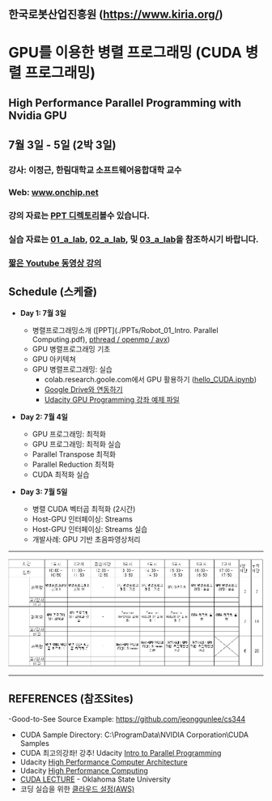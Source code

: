 ## 한국로봇산업진흥원 (https://www.kiria.org/)
# GPU를 이용한 병렬 프로그래밍 (CUDA 병렬 프로그래밍)
## High Performance Parallel Programming with Nvidia GPU

## 7월 3일 - 5일 (2박 3일)
### 강사: 이정근, 한림대학교 소프트웨어융합대학 교수
### Web: www.onchip.net

### 강의 자료는 [PPT 디렉토리](https://github.com/jeonggunlee/CUDATeaching/tree/master/PPTs)볼수 있습니다.
### 실습 자료는 [01_a_lab](https://github.com/jeonggunlee/CUDATeaching/tree/master/01_cuda_lab), [02_a_lab](https://github.com/jeonggunlee/CUDATeaching/tree/master/02_cuda_lab), 및 [03_a_lab](https://github.com/jeonggunlee/CUDATeaching/tree/master/03_cuda_lab)을 참조하시기 바랍니다.
### [짧은 Youtube 동영상 강의](https://www.youtube.com/playlist?list=PLKZ28p5qq0DGLcO6QZdMSG_jsprRtG15C)

## Schedule (스케쥴)
  - **Day 1: 7월 3일**
    -	병렬프로그래밍소개 ([PPT](./PPTs/Robot_01_Intro. Parallel Computing.pdf), [pthread / openmp / avx](./01_cuda_lab))
    -	GPU 병렬프로그래밍 기초
    -	GPU 아키텍쳐
    - GPU 병렬프로그래밍: 실습
      - colab.research.goole.com에서 GPU 활용하기 ([hello_CUDA.ipynb](./hello_CUDA.ipynb))
      - [Google Drive와 연동하기](https://github.com/jeonggunlee/CUDATeaching/blob/master/colab_gdrive.ipynb)
      - [Udacity GPU Programming 강좌 예제 파일](https://github.com/jeonggunlee/cs344/)
    
  - **Day 2: 7월 4일**
    -	GPU 프로그래밍: 최적화
    -	GPU 프로그래밍: 최적화 실습
    -	Parallel Transpose 최적화
    -	Parallel Reduction 최적화
    -	CUDA 최적화 실습
    
  - **Day 3: 7월 5일**
    -	병렬 CUDA 벡터곱 최적화 (2시간)
    -	Host-GPU 인터페이싱: Streams
    -	Host-GPU 인터페이싱: Streams 실습
    -	개발사례: GPU 기반 초음파영상처리

*  *  *
![Schedule](./images/schedule.JPG)
*  *  *

## REFERENCES (참조Sites)
  -Good-to-See Source Example: https://github.com/jeonggunlee/cs344
  - CUDA Sample Directory: C:\ProgramData\NVIDIA Corporation\CUDA Samples
  - CUDA 최고의강좌! 강추! Udacity [Intro to Parallel Programming](https://www.youtube.com/watch?v=F620ommtjqk&list=PLAwxTw4SYaPnFKojVQrmyOGFCqHTxfdv2)
  - Udacity [High Performance Computer Architecture](https://www.youtube.com/watch?v=tawb_aeYQ2g&list=PLAwxTw4SYaPmqpjgrmf4-DGlaeV0om4iP&index=1)
  - Udacity [High Performance Computing](https://www.youtube.com/watch?v=grD5en6_IiQ&list=PLAwxTw4SYaPk8NaXIiFQXWK6VPnrtMRXC)
  - [CUDA LECTURE](https://www.youtube.com/watch?v=sxhvmTveO2A) - Oklahoma State University
  - 코딩 실습을 위한 [클라우드 설정(AWS)](https://github.com/jeonggunlee/CUDATeaching/blob/master/gpu4cloud.md) 
